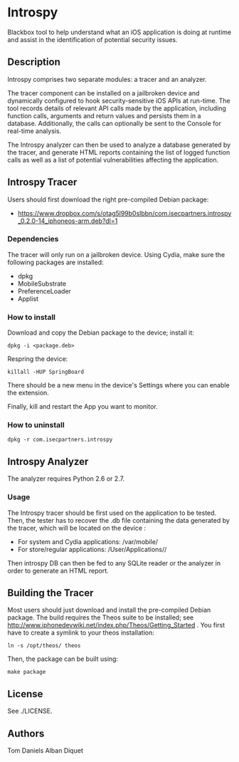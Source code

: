 Introspy
========

Blackbox tool to help understand what an iOS application is doing at runtime
and assist in the identification of potential security issues.


Description
-----------

Introspy comprises two separate modules: a tracer and an analyzer. 

The tracer component can be installed on a jailbroken device and dynamically
configured to hook security-sensitive iOS APIs at run-time. The tool records
details of relevant API calls made by the application, including function
calls, arguments and return values and persists them in a database.
Additionally, the calls can optionally be sent to the Console for real-time
analysis.

The Introspy analyzer can then be used to analyze a database generated by the
tracer, and generate HTML reports containing the list of logged function calls
as well as a list of potential vulnerabilities affecting the application.


Introspy Tracer
---------------

Users should first download the right pre-compiled Debian package:
-  https://www.dropbox.com/s/otag5l99b0slbbn/com.isecpartners.introspy_0.2.0-14_iphoneos-arm.deb?dl=1

### Dependencies

The tracer will only run on a jailbroken device. Using Cydia, make
sure the following packages are installed:
- dpkg
- MobileSubstrate
- PreferenceLoader
- Applist

### How to install

Download and copy the Debian package to the device; install it:  

    dpkg -i <package.deb>

Respring the device:

    killall -HUP SpringBoard

There should be a new menu in the device's Settings where you can
enable the extension.

Finally, kill and restart the App you want to monitor.

### How to uninstall

    dpkg -r com.isecpartners.introspy


Introspy Analyzer
-----------------

The analyzer requires Python 2.6 or 2.7.

### Usage

The Introspy tracer should be first used on the application to be tested. Then, 
the tester has to recover the .db file containing the data generated by the tracer,
which will be located on the device :
- For system and Cydia applications:  /var/mobile/
- For store/regular applications:     /User/Applications/<App ID>/

Then introspy DB can then be fed to any SQLite reader or the analyzer in order
to generate an HTML report.


Building the Tracer
-------------------

Most users should just download and install the pre-compiled Debian 
package.
The build requires the Theos suite to be installed; 
see http://www.iphonedevwiki.net/index.php/Theos/Getting_Started .
You first have to create a symlink to your theos installation:

    ln -s /opt/theos/ theos

Then, the package can be built using:

    make package


License
-------

See ./LICENSE.


Authors
-------

Tom Daniels
Alban Diquet

